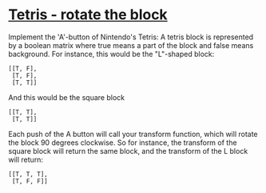 # [Tetris - rotate the block](https://www.codewars.com/kata/tetris-rotate-the-block "https://www.codewars.com/kata/594ff4005ceb2be738000018")

Implement the 'A'-button of Nintendo's Tetris: A tetris block is represented by a boolean matrix where true means a part of the block and false means background. For instance, this would be the "L"-shaped block:

```
[[T, F],
 [T, F],
 [T, T]]
```
And this would be the square block
```
[[T, T],
 [T, T]]
```

Each push of the A button will call your transform function, which will rotate the block 90 degrees clockwise. So for instance, the transform of the square block will return the same block, and the transform of the L block will return:

```
[[T, T, T],
 [T, F, F]]
 ```